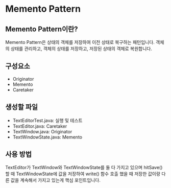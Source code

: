# Memento Pattern


## Memento Pattern이란?
Memento Pattern은 상태의 객체를 저장하여 이전 상태로 복구하는 패턴입니다.
객체의 상태를 관리하고, 객체의 상태를 저장하고, 저장된 상태의 객체로 복원합니다.


## 구성요소
- Originator
- Memento
- Caretaker


## 생성할 파일
- TextEditorTest.java: 실행 및 테스트
- TextEditor.java: Caretaker
- TextWindow.java: Originator
- TextWindowState.java: Memento


## 사용 방법
TextEditor가 TextWindow와 TextWindowState를 둘 다 가지고 있으며 hitSave() 할 때 TextWindowState에 값을 저장하여
write() 함수 호출 했을 때 저장한 값이랑 다른 값을 계속해서 가지고 있는게 핵심 포인트입니다.